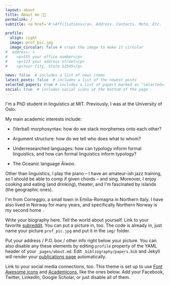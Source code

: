 ```yaml
---
layout: about
title: About me 👋🏼
permalink: /
subtitle: <a href='#'>Affiliations</a>. Address. Contacts. Moto. Etc.

profile:
  align: right
  image: prof_pic.jpg
  image_circular: false # crops the image to make it circular
#  address: >
#    <p>555 your office number</p>
#    <p>123 your address street</p>
#    <p>Your City, State 12345</p>

news: false  # includes a list of news items
latest_posts: false  # includes a list of the newest posts
selected_papers: true # includes a list of papers marked as "selected={true}"
social: true  # includes social icons at the bottom of the page
---
```


I'm a PhD student in linguistics at MIT. Previously, I was at the University of Oslo.

My main academic interests include:

- (Verbal) morphosyntax: how do we stack morphemes onto each other?

- Argument structure: how do we tell who does what to whom?

- Underresearched languages: how can typology inform formal linguistics, and how can formal linguistics inform typology?

- The Oceanic language Äiwoo.



Other than linguistics, I play the piano – I have an amateur-ish jazz training, so I should be able to comp if given chords – and sing. Moreover, I enjoy cooking and eating (and drinking), theater, and I'm fascinated by islands (the geographic ones).

I'm from Correggio, a small town in Emilia-Romagna in Northern Italy. I have also lived in Norway for many years, and specifically Northern Norway is my second home .

Write your biography here. Tell the world about yourself. Link to your favorite [subreddit](http://reddit.com). You can put a picture in, too. The code is already in, just name your picture `prof_pic.jpg` and put it in the `img/` folder.

Put your address / P.O. box / other info right below your picture. You can also disable any these elements by editing `profile` property of the YAML header of your `_pages/about.md`. Edit `_bibliography/papers.bib` and Jekyll will render your [publications page](/al-folio/publications/) automatically.

Link to your social media connections, too. This theme is set up to use [Font Awesome icons](http://fortawesome.github.io/Font-Awesome/) and [Academicons](https://jpswalsh.github.io/academicons/), like the ones below. Add your Facebook, Twitter, LinkedIn, Google Scholar, or just disable all of them.
